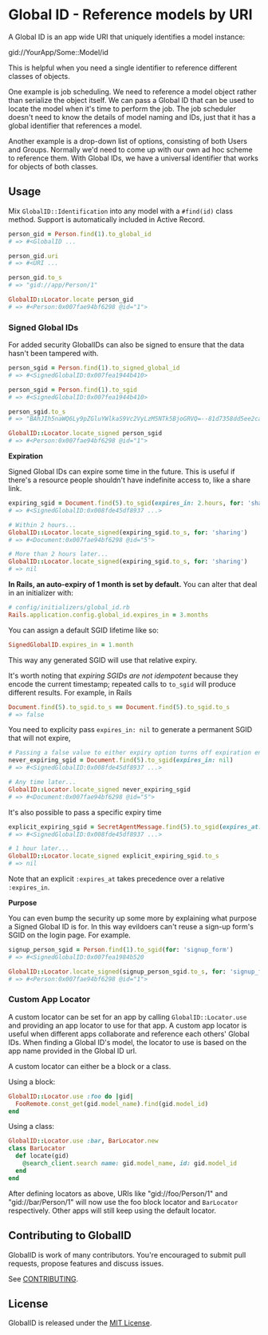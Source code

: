 # Global ID - Reference models by URI

A Global ID is an app wide URI that uniquely identifies a model instance:

  gid://YourApp/Some::Model/id

This is helpful when you need a single identifier to reference different
classes of objects.

One example is job scheduling. We need to reference a model object rather than
serialize the object itself. We can pass a Global ID that can be used to locate
the model when it's time to perform the job. The job scheduler doesn't need to know
the details of model naming and IDs, just that it has a global identifier that
references a model.

Another example is a drop-down list of options, consisting of both Users and Groups.
Normally we'd need to come up with our own ad hoc scheme to reference them. With Global
IDs, we have a universal identifier that works for objects of both classes.


## Usage

Mix `GlobalID::Identification` into any model with a `#find(id)` class method.
Support is automatically included in Active Record.

```ruby
person_gid = Person.find(1).to_global_id
# => #<GlobalID ...

person_gid.uri
# => #<URI ...

person_gid.to_s
# => "gid://app/Person/1"

GlobalID::Locator.locate person_gid
# => #<Person:0x007fae94bf6298 @id="1">
```

### Signed Global IDs

For added security GlobalIDs can also be signed to ensure that the data hasn't been tampered with.

```ruby
person_sgid = Person.find(1).to_signed_global_id
# => #<SignedGlobalID:0x007fea1944b410>

person_sgid = Person.find(1).to_sgid
# => #<SignedGlobalID:0x007fea1944b410>

person_sgid.to_s
# => "BAhJIh5naWQ6Ly9pZGluYWlkaS9Vc2VyLzM5NTk5BjoGRVQ=--81d7358dd5ee2ca33189bb404592df5e8d11420e"

GlobalID::Locator.locate_signed person_sgid
# => #<Person:0x007fae94bf6298 @id="1">
```

**Expiration**

Signed Global IDs can expire some time in the future. This is useful if there's a resource
people shouldn't have indefinite access to, like a share link.

```ruby
expiring_sgid = Document.find(5).to_sgid(expires_in: 2.hours, for: 'sharing')
# => #<SignedGlobalID:0x008fde45df8937 ...>

# Within 2 hours...
GlobalID::Locator.locate_signed(expiring_sgid.to_s, for: 'sharing')
# => #<Document:0x007fae94bf6298 @id="5">

# More than 2 hours later...
GlobalID::Locator.locate_signed(expiring_sgid.to_s, for: 'sharing')
# => nil
```

**In Rails, an auto-expiry of 1 month is set by default.** You can alter that deal
in an initializer with:

```ruby
# config/initializers/global_id.rb
Rails.application.config.global_id.expires_in = 3.months
```

You can assign a default SGID lifetime like so:

```ruby
SignedGlobalID.expires_in = 1.month
```

This way any generated SGID will use that relative expiry.

It's worth noting that _expiring SGIDs are not idempotent_ because they encode the current timestamp; repeated calls to `to_sgid` will produce different results. For example, in Rails

```ruby
Document.find(5).to_sgid.to_s == Document.find(5).to_sgid.to_s
# => false
```

You need to explicity pass `expires_in: nil` to generate a permanent SGID that will not expire,

```ruby
# Passing a false value to either expiry option turns off expiration entirely.
never_expiring_sgid = Document.find(5).to_sgid(expires_in: nil)
# => #<SignedGlobalID:0x008fde45df8937 ...>

# Any time later...
GlobalID::Locator.locate_signed never_expiring_sgid
# => #<Document:0x007fae94bf6298 @id="5">
```

It's also possible to pass a specific expiry time

```ruby
explicit_expiring_sgid = SecretAgentMessage.find(5).to_sgid(expires_at: Time.now.advance(hours: 1))
# => #<SignedGlobalID:0x008fde45df8937 ...>

# 1 hour later...
GlobalID::Locator.locate_signed explicit_expiring_sgid.to_s
# => nil
```
Note that an explicit `:expires_at` takes precedence over a relative `:expires_in`.

**Purpose**

You can even bump the security up some more by explaining what purpose a Signed Global ID is for.
In this way evildoers can't reuse a sign-up form's SGID on the login page. For example.

```ruby
signup_person_sgid = Person.find(1).to_sgid(for: 'signup_form')
# => #<SignedGlobalID:0x007fea1984b520

GlobalID::Locator.locate_signed(signup_person_sgid.to_s, for: 'signup_form')
# => #<Person:0x007fae94bf6298 @id="1">
```

### Custom App Locator

A custom locator can be set for an app by calling `GlobalID::Locator.use` and providing an app locator to use for that app.
A custom app locator is useful when different apps collaborate and reference each others' Global IDs.
When finding a Global ID's model, the locator to use is based on the app name provided in the Global ID url.

A custom locator can either be a block or a class.

Using a block:

```ruby
GlobalID::Locator.use :foo do |gid|
  FooRemote.const_get(gid.model_name).find(gid.model_id)
end
```

Using a class:

```ruby
GlobalID::Locator.use :bar, BarLocator.new
class BarLocator
  def locate(gid)
    @search_client.search name: gid.model_name, id: gid.model_id
  end
end
```

After defining locators as above, URIs like "gid://foo/Person/1" and "gid://bar/Person/1" will now use the foo block locator and `BarLocator` respectively.
Other apps will still keep using the default locator.

## Contributing to GlobalID

GlobalID is work of many contributors. You're encouraged to submit pull requests, propose
features and discuss issues.

See [CONTRIBUTING](CONTRIBUTING.md).

## License
GlobalID is released under the [MIT License](http://www.opensource.org/licenses/MIT).
